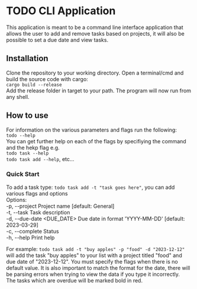 # TODO CLI Application
This application is meant to be a command line interface application that allows
the user to add and remove tasks based on projects, it will also be possible to
set a due date and view tasks.

## Installation
Clone the repository to your working directory. Open a terminal/cmd and build the source code with cargo:  
`cargo build --release`  
Add the release folder in target to your path. The program will now run from any shell.

## How to use
For information on the various parameters and flags run the following:  
`todo --help`  
You can get further help on each of the flags by specifiying the command and the hekp flag e.g.  
`todo task --help`  
`todo task add --help`, etc...  

### Quick Start
To add a task type:
`todo task add -t "task goes here"`, you can add various flags and options  
Options:  
  -p, --project <PROJECT>    Project name [default: General]  
  -t, --task <TASK>          Task description  
  -d, --due-date <DUE_DATE>  Due date in format 'YYYY-MM-DD' [default: 2023-03-29]  
  -c, --complete             Status  
  -h, --help                 Print help  

For example:
`todo task add -t "buy apples" -p "food" -d "2023-12-12"` will add the task "buy apples" to your list with a project titled "food" and due date of "2023-12-12". You must specify the flags when there is no default value. It is also important to match the format for the date, there will be parsing errors when trying to view the data if you type it incorrectly.  
The tasks which are overdue will be marked bold in red.
